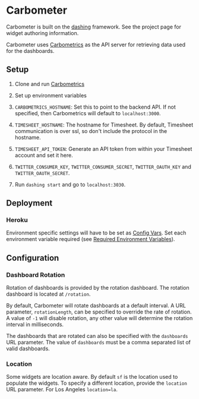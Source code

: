 
# Carbometer
Carbometer is built on the [dashing](http://shopify.github.com/dashing)
framework. See the project page for widget authoring information.

Carbometer uses [Carbometrics](https://github.com/carbonfive/carbometrics)
as the API server for retrieving data used for the dashboards.

## Setup
1. Clone and run [Carbometrics](https://github.com/carbonfive/carbometrics)
1. Set up environment variables

  1. `CARBOMETRICS_HOSTNAME`: Set this to point to the backend API. If not
      specified, then Carbometrics will default to `localhost:3000`.

  1. `TIMESHEET_HOSTNAME`: The hostname for Timesheet. By default, Timesheet
      communication is over ssl, so don't include the protocol in the hostname.

  1. `TIMESHEET_API_TOKEN`: Generate an API token from within your Timesheet
      account and set it here.

  1. `TWITTER_CONSUMER_KEY`, `TWITTER_CONSUMER_SECRET`, `TWITTER_OAUTH_KEY`
     and `TWITTER_OAUTH_SECRET`.

1. Run `dashing start` and go to `localhost:3030`.

## Deployment

### Heroku
Environment specific settings will have to be set as [Config Vars](https://devcenter.heroku.com/articles/config-vars).
Set each environment variable required (see [Required Environment Variables](#required-environment-variables)).

## Configuration

### Dashboard Rotation
Rotation of dashboards is provided by the rotation dashboard. The rotation dashboard is located at `/rotation`.

By default, Carbometer will rotate dashboards at a default interval. A URL parameter, `rotationLength`, can be
specified to override the rate of rotation. A value of `-1` will disable rotation, any other value will determine
the rotation interval in milliseconds.

The dashboards that are rotated can also be specified with the `dashboards` URL parameter. The value of `dashboards`
must be a comma separated list of valid dashboards.

### Location
Some widgets are location aware. By default `sf` is the location used to populate the widgets. To specify a different
location, provide the `location` URL parameter. For Los Angeles `location=la`.
